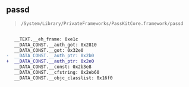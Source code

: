 ## passd

> `/System/Library/PrivateFrameworks/PassKitCore.framework/passd`

```diff

   __TEXT.__eh_frame: 0xe1c
   __DATA_CONST.__auth_got: 0x2810
   __DATA_CONST.__got: 0x32e0
-  __DATA_CONST.__auth_ptr: 0x2b0
+  __DATA_CONST.__auth_ptr: 0x2e0
   __DATA_CONST.__const: 0x2b3e8
   __DATA_CONST.__cfstring: 0x2eb60
   __DATA_CONST.__objc_classlist: 0x16f0

```

